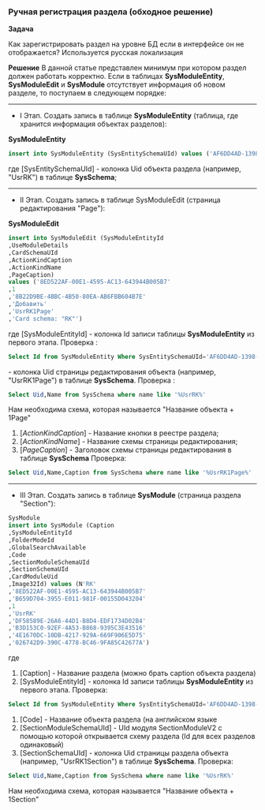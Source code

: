 ### Ручная регистрация раздела (обходное решение)

**Задача**

Как зарегистрировать раздел на уровне БД если в интерфейсе он не отображается? Используется русская локализация

**Решение**
В данной статье представлен минимум при котором раздел должен работать корректно.
Если в таблицах **SysModuleEntity**, **SysModuleEdit** и **SysModule** отсутствует информация об новом разделе, то поступаем в следующем порядке:

------------


- I Этап. Создать запись в таблице **SysModuleEntity** (таблица, где хранится информация объектах разделов):


**SysModuleEntity**
```sql
insert into SysModuleEntity (SysEntitySchemaUId) values ('AF6DD4AD-1398-4FCE-8837-78DC65AE0F9E')
```
где  [SysEntitySchemaUId] - колонка Uid объекта раздела (например, "UsrRK") в таблице **SysSchema**;

------------


- II Этап. Создать запись в таблице SysModuleEdit (страница редактирования "Page"):
 

**SysModuleEdit**
```sql
insert into SysModuleEdit (SysModuleEntityId
,UseModuleDetails
,CardSchemaUId
,ActionKindCaption
,ActionKindName
,PageCaption)
values ('8ED522AF-00E1-4595-AC13-643944B005B7'
,1
,'8B22D9BE-4BBC-4B50-80EA-AB6FBB604B7E'
,'Добавить'
,'UsrRK1Page'
,'Card schema: "RK"')
```

где  [SysModuleEntityId] - колонка Id записи таблицы **SysModuleEntity** из первого этапа. Проверка :
```sql
Select Id from SysModuleEntity Where SysEntitySchemaUId='AF6DD4AD-1398-4FCE-8837-78DC65AE0F9E')[CardSchemaUId]  
```
\- колонка Uid страницы редактирования объекта (например, "UsrRK1Page") в таблице **SysSchema**. Проверка :
```sql
Select Uid,Name from SysSchema where name like '%UsrRK%'
```
Нам необходима схема, которая называется "Название объекта + 1Page"
1. [*ActionKindCaption*] - Название кнопки в реестре раздела;
2. [*ActionKindName*] - Название схемы страницы редактирования;
3. [*PageCaption*] - Заголовок схемы страницы редактирования в таблице **SysSchema**
Проверка:
```sql
Select Uid,Name,Caption from SysSchema where name like '%UsrRK1Page%'
```

------------


- III Этап. Создать запись в таблице **SysModule** (страница раздела "Section"):
 
```sql
SysModule
insert into SysModule (Caption
,SysModuleEntityId
,FolderModeId
,GlobalSearchAvailable
,Code
,SectionModuleSchemaUId
,SectionSchemaUId
,CardModuleUid
,Image32Id) values (N'RK'
,'8ED522AF-00E1-4595-AC13-643944B005B7'
,'B659D704-3955-E011-981F-00155D043204'
,1
,'UsrRK'
,'DF58589E-26A6-44D1-B8D4-EDF1734D02B4'
,'B3D153C0-92EF-4A53-B868-9395C3E43516'
,'4E1670DC-10DB-4217-929A-669F906E5D75'
,'026742D9-390C-4778-BC46-9FA85C42677A')
```

где  
1. [Caption] - Название раздела (можно брать caption объекта раздела)
2. [SysModuleEntityId]  - колонка Id записи таблицы **SysModuleEntity** из первого этапа.
Проверка:
```sql
Select Id from SysModuleEntity Where SysEntitySchemaUId='AF6DD4AD-1398-4FCE-8837-78DC65AE0F9E'
```
1. [Code] - Название объекта раздела (на английском языке
1. [SectionModuleSchemaUId] - UId модуля SectionModuleV2 с помощью которой открывается схему раздела (Id для всех разделов одинаковый)
1. [SectionSchemaUId] - колонка Uid страницы раздела объекта (например, "UsrRK1Section") в таблице **SysSchema**.
Проверка:
```sql
Select Uid,Name,Caption from SysSchema where name like '%UsrRK%'
```
Нам необходима схема, которая называется "Название объекта + 1Section"
